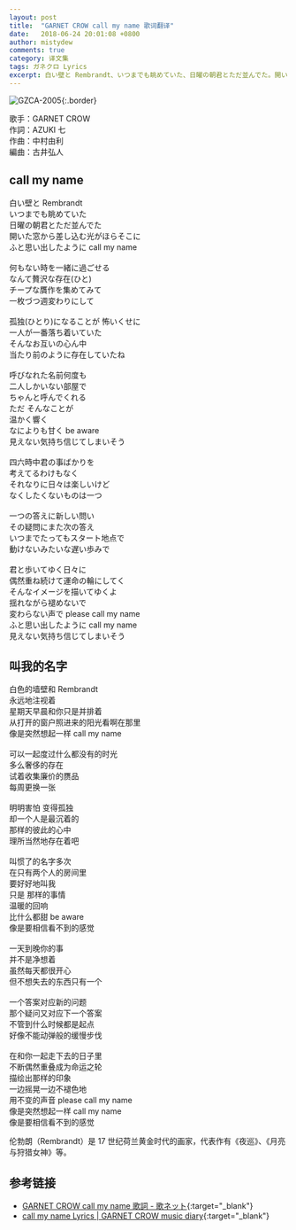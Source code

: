 ```yaml
---
layout: post
title:  "GARNET CROW call my name 歌词翻译"
date:   2018-06-24 20:01:08 +0800
author: mistydew
comments: true
category: 译文集
tags: ガネクロ Lyrics
excerpt: 白い壁と Rembrandt、いつまでも眺めていた、日曜の朝君とただ並んでた。開いた窓から差し込む光がほらそこに、ふと思い出したように call my name。
---
```

![GZCA-2005](https://crowsub.github.io/assets/images/discography/single/GZCA-2005.jpg){:.border}

歌手：GARNET CROW<br>
作詞：AZUKI 七<br>
作曲：中村由利<br>
編曲：古井弘人

<div class="lyric-original">
  <h2>call my name</h2>
  <p>
    白い壁と Rembrandt<br>
    いつまでも眺めていた<br>
    日曜の朝君とただ並んでた<br>
    開いた窓から差し込む光がほらそこに<br>
    ふと思い出したように call my name<br>
    <br>
    何もない時を一緒に過ごせる<br>
    なんて贅沢な存在(ひと)<br>
    チープな贋作を集めてみて<br>
    一枚づつ週変わりにして<br>
    <br>
    孤独(ひとり)になることが 怖いくせに<br>
    一人が一番落ち着いていた<br>
    そんなお互いの心ん中<br>
    当たり前のように存在していたね<br>
    <br>
    呼びなれた名前何度も<br>
    二人しかいない部屋で<br>
    ちゃんと呼んでくれる<br>
    ただ そんなことが<br>
    温かく響く<br>
    なによりも甘く be aware<br>
    見えない気持ち信じてしまいそう<br>
    <br>
    四六時中君の事ばかりを<br>
    考えてるわけもなく<br>
    それなりに日々は楽しいけど<br>
    なくしたくないものは一つ<br>
    <br>
    一つの答えに新しい問い<br>
    その疑問にまた次の答え<br>
    いつまでたってもスタート地点で<br>
    動けないみたいな遅い歩みで<br>
    <br>
    君と歩いてゆく日々に<br>
    偶然重ね続けて運命の輪にしてく<br>
    そんなイメージを描いてゆくよ<br>
    揺れながら褪めないで<br>
    変わらない声で please call my name<br>
    ふと思い出したように call my name<br>
    見えない気持ち信じてしまいそう
  </p>
</div>

<div class="lyric-translation">
  <h2>叫我的名字</h2>
  <p>
    白色的墙壁和 Rembrandt<br>
    永远地注视着<br>
    星期天早晨和你只是并排着<br>
    从打开的窗户照进来的阳光看啊在那里<br>
    像是突然想起一样 call my name<br>
    <br>
    可以一起度过什么都没有的时光<br>
    多么奢侈的存在<br>
    试着收集廉价的赝品<br>
    每周更换一张<br>
    <br>
    明明害怕 变得孤独<br>
    却一个人是最沉着的<br>
    那样的彼此的心中<br>
    理所当然地存在着吧<br>
    <br>
    叫惯了的名字多次<br>
    在只有两个人的房间里<br>
    要好好地叫我<br>
    只是 那样的事情<br>
    温暖的回响<br>
    比什么都甜 be aware<br>
    像是要相信看不到的感觉<br>
    <br>
    一天到晚你的事<br>
    并不是净想着<br>
    虽然每天都很开心<br>
    但不想失去的东西只有一个<br>
    <br>
    一个答案对应新的问题<br>
    那个疑问又对应下一个答案<br>
    不管到什么时候都是起点<br>
    好像不能动弹般的缓慢步伐<br>
    <br>
    在和你一起走下去的日子里<br>
    不断偶然重叠成为命运之轮<br>
    描绘出那样的印象<br>
    一边摇晃一边不褪色地<br>
    用不变的声音 please call my name<br>
    像是突然想起一样 call my name<br>
    像是要相信看不到的感觉
  </p>
</div>

伦勃朗（Rembrandt）是 17 世纪荷兰黄金时代的画家，代表作有《夜巡》、《月亮与狩猎女神》等。

## 参考链接

* [GARNET CROW call my name 歌詞 - 歌ネット](https://www.uta-net.com/song/14411){:target="_blank"}
* [call my name Lyrics \| GARNET CROW music diary](https://crowsub.github.io/lyrics/original/call%20my%20name.html){:target="_blank"}
